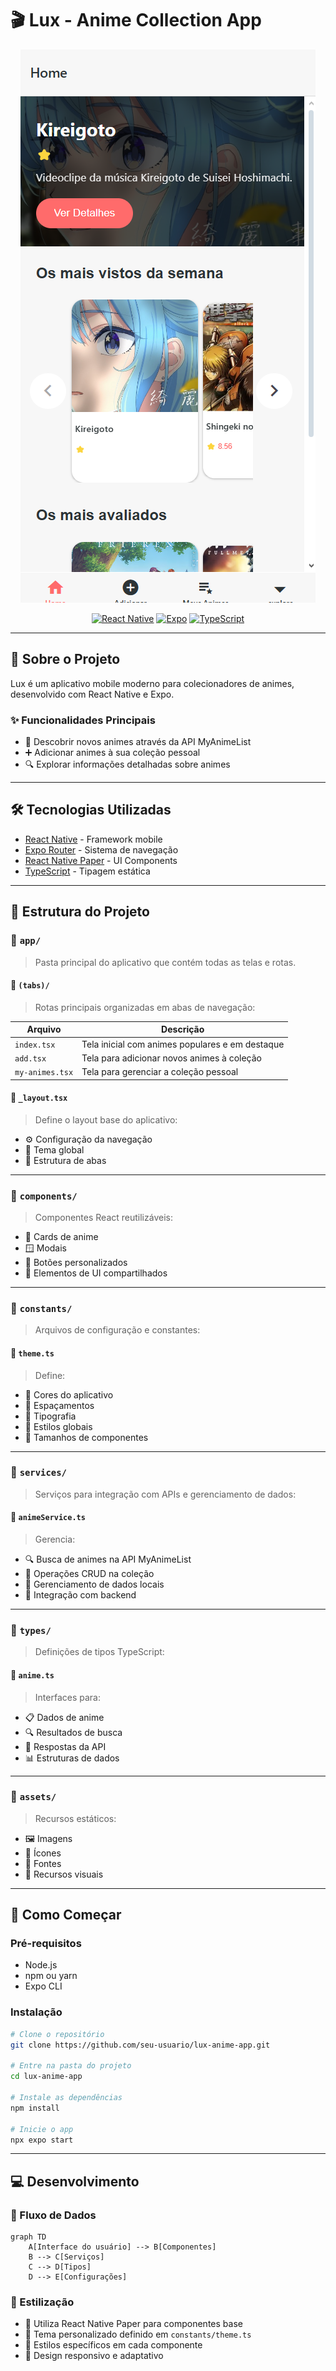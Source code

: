 # 🎬 Lux - Anime Collection App

<div align="center">

![Lux Anime App](img/Captura%20de%20tela%202025-05-20%20095429.png)

[![React Native](https://img.shields.io/badge/React%20Native-20232A?style=for-the-badge&logo=react&logoColor=61DAFB)](https://reactnative.dev/)
[![Expo](https://img.shields.io/badge/Expo-000020?style=for-the-badge&logo=expo&logoColor=white)](https://expo.dev/)
[![TypeScript](https://img.shields.io/badge/TypeScript-007ACC?style=for-the-badge&logo=typescript&logoColor=white)](https://www.typescriptlang.org/)

</div>

---

## 📱 Sobre o Projeto

Lux é um aplicativo mobile moderno para colecionadores de animes, desenvolvido com React Native e Expo.

### ✨ Funcionalidades Principais

- 🎯 Descobrir novos animes através da API MyAnimeList
- ➕ Adicionar animes à sua coleção pessoal
- 🔍 Explorar informações detalhadas sobre animes

---

## 🛠️ Tecnologias Utilizadas

- [React Native](https://reactnative.dev/) - Framework mobile
- [Expo Router](https://docs.expo.dev/router/introduction/) - Sistema de navegação
- [React Native Paper](https://callstack.github.io/react-native-paper/) - UI Components
- [TypeScript](https://www.typescriptlang.org/) - Tipagem estática

---

## 📁 Estrutura do Projeto

### 📂 `app/`
> Pasta principal do aplicativo que contém todas as telas e rotas.

#### 📂 `(tabs)/`
> Rotas principais organizadas em abas de navegação:

| Arquivo | Descrição |
|---------|-----------|
| `index.tsx` | Tela inicial com animes populares e em destaque |
| `add.tsx` | Tela para adicionar novos animes à coleção |
| `my-animes.tsx` | Tela para gerenciar a coleção pessoal |

#### 📄 `_layout.tsx`
> Define o layout base do aplicativo:
- ⚙️ Configuração da navegação
- 🎨 Tema global
- 📱 Estrutura de abas

---

### 📂 `components/`
> Componentes React reutilizáveis:
- 🎴 Cards de anime
- 🪟 Modais
- 🔘 Botões personalizados
- 🎯 Elementos de UI compartilhados

---

### 📂 `constants/`
> Arquivos de configuração e constantes:

#### 📄 `theme.ts`
> Define:
- 🎨 Cores do aplicativo
- 📏 Espaçamentos
- 📝 Tipografia
- 🎯 Estilos globais
- 📐 Tamanhos de componentes

---

### 📂 `services/`
> Serviços para integração com APIs e gerenciamento de dados:

#### 📄 `animeService.ts`
> Gerencia:
- 🔍 Busca de animes na API MyAnimeList
- 📝 Operações CRUD na coleção
- 💾 Gerenciamento de dados locais
- 🔄 Integração com backend

---

### 📂 `types/`
> Definições de tipos TypeScript:

#### 📄 `anime.ts`
> Interfaces para:
- 📋 Dados de anime
- 🔍 Resultados de busca
- 📡 Respostas da API
- 📊 Estruturas de dados

---

### 📂 `assets/`
> Recursos estáticos:
- 🖼️ Imagens
- 🎯 Ícones
- 📝 Fontes
- 🎨 Recursos visuais

---

## 🚀 Como Começar

### Pré-requisitos
- Node.js
- npm ou yarn
- Expo CLI

### Instalação

```bash
# Clone o repositório
git clone https://github.com/seu-usuario/lux-anime-app.git

# Entre na pasta do projeto
cd lux-anime-app

# Instale as dependências
npm install

# Inicie o app
npx expo start
```

---

## 💻 Desenvolvimento

### 🔄 Fluxo de Dados
```mermaid
graph TD
    A[Interface do usuário] --> B[Componentes]
    B --> C[Serviços]
    C --> D[Tipos]
    D --> E[Configurações]
```

### 🎨 Estilização
- 🎯 Utiliza React Native Paper para componentes base
- 🎨 Tema personalizado definido em `constants/theme.ts`
- 📱 Estilos específicos em cada componente
- 📐 Design responsivo e adaptativo

